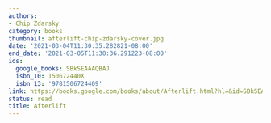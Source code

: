 ```yaml
---
authors:
- Chip Zdarsky
category: books
thumbnail: afterlift-chip-zdarsky-cover.jpg
date: '2021-03-04T11:30:35.282821-08:00'
end_date: '2021-03-05T11:30:36.291223-08:00'
ids:
  google_books: SBkSEAAAQBAJ
  isbn_10: 150672440X
  isbn_13: '9781506724409'
link: https://books.google.com/books/about/Afterlift.html?hl=&id=SBkSEAAAQBAJ
status: read
title: Afterlift
---
```

